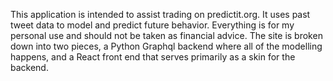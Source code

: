 This application is intended to assist trading on predictit.org. It uses past tweet data to model and predict future behavior. Everything is for my personal use and should not be taken as financial advice. The site is broken down into two pieces, a Python Graphql backend where all of the modelling happens, and a React front end that serves primarily as a skin for the backend. 

